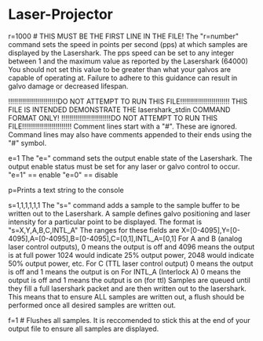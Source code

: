 # Laser-Projector

r=1000 # THIS MUST BE THE FIRST LINE IN THE FILE! 
The "r=number" command sets the speed in points per second (pps) at which samples are displayed by the Lasershark. 
The pps speed can be set to any integer between 1 and the maximum value as reported by the Lasershark (64000)   
You should not set this value to be greater than what your galvos are capable of operating at.
Failure to adhere to this guidance can result in galvo damage or decreased lifespan.

!!!!!!!!!!!!!!!!!!!!!!!!!DO NOT ATTEMPT TO RUN THIS FILE!!!!!!!!!!!!!!!!!!!!!!!!!
THIS FILE IS INTENDED DEMONSTRATE THE lasershark_stdin COMMAND FORMAT ONLY!
!!!!!!!!!!!!!!!!!!!!!!!!!DO NOT ATTEMPT TO RUN THIS FILE!!!!!!!!!!!!!!!!!!!!!!!!!
Comment lines start with a "#". These are ignored.
Command lines may also have comments appended to their ends using the "#" symbol.

e=1 
The "e=" command sets the output enable state of the Lasershark. The output enable status must be set for any
laser or galvo control to occur.
"e=1" == enable
"e=0" == disable

p=Prints a text string to the console

s=1,1,1,1,1,1 
The "s=" command adds a sample to the sample buffer to be written out to the Lasershark.
A sample defines galvo positioning and laser intensity for a particular point to be displayed. 
The format is "s=X,Y,A,B,C,INTL_A"
The ranges for these fields are X=[0-4095],Y=[0-4095],A=[0-4095],B=[0-4095],C=[0,1],INTL_A=[0,1]
For A and B (analog laser control outputs), 0 means the output is off and 4096 means the output is at full power
	1024 would indicate 25% output power, 2048 would indicate 50% output power, etc.
For C (TTL laser control output) 0 means the output is off and 1 means the output is on
For INTL_A (Interlock A) 0 means the output is off and 1 means the output is on (for ttl)
Samples are queued until they fill a full lasershark packet and are then written out to the lasershark.
This means that to ensure ALL samples are written out, a flush should be performed once all desired samples are 
written out.

f=1 # Flushes all samples. It is reccomended to stick this at the end of your output file to ensure all samples are displayed. 
